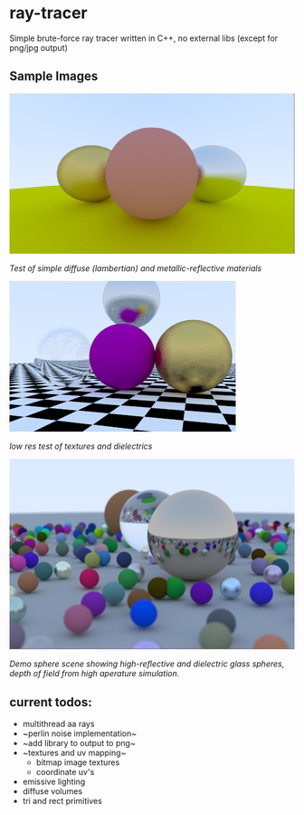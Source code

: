 # ray-tracer

Simple brute-force ray tracer written in C++, no external libs (except for png/jpg output)

## Sample Images
![materials](https://github.com/SagewLivingstone/ray-tracer/blob/main/demo_materials.png?raw=true)

_Test of simple diffuse (lambertian) and metallic-reflective materials_

![checker texture and mats](https://github.com/SagewLivingstone/ray-tracer/blob/main/materials_render_low.png)

_low res test of textures and dielectrics_

![demo sphere scene](https://github.com/SagewLivingstone/ray-tracer/blob/main/demo_scene_spheres.png?raw=true)

_Demo sphere scene showing high-reflective and dielectric glass spheres, depth of field from high aperature simulation._

## current todos:
* multithread aa rays
* ~perlin noise implementation~
* ~add library to output to png~
* ~textures and uv mapping~
  * bitmap image textures
  * coordinate uv's
* emissive lighting
* diffuse volumes
* tri and rect primitives
